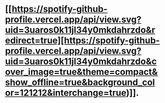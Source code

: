 # [[https://spotify-github-profile.vercel.app/api/view.svg?uid=3uaros0k11jl34y0mkdahrzdo&redirect=true][https://spotify-github-profile.vercel.app/api/view.svg?uid=3uaros0k11jl34y0mkdahrzdo&cover_image=true&theme=compact&show_offline=true&background_color=121212&interchange=true)]].
